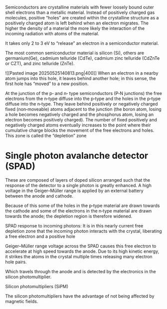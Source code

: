 Semiconductors are crystalline materials with fewer loosely bound outer shell electrons than a metallic material. Instead of positively charged gas molecules, positive “holes” are created within the crystalline structure as a positively charged atom is left behind when an electron migrates. The higher the density of a material the more likely the interaction of the incoming radiation with atoms of the material.

It takes only 2 to 3 eV to “release” an electron in a semiconductor material.


The most common semiconductor material is silicon (Si), others are germanium(Ge), cadmium telluride (CdTe), cadmium zinc telluride (CdZnTe or 
CZT), and zinc telluride (ZnTe).


![[Pasted image 20250525140813.png|400]] 
When an electron in a nearby atom jumps into this hole, it leaves behind another hole; in this sense, the first hole has “moved” to a new position. 

At the junction of the p‐ and n‐ type semiconductors (P‐N junctions) 
the free electrons from the n‐type diffuse into the p‐type and the holes in the p‐type diffuse into the n‐type. They leave behind positively or negatively charged fixed (non‐moveable) atoms adjacent to the junction (the boron atom, losing a hole becomes negatively charged and the phosphorus atom, losing an electron becomes positively charged). The number of fixed positively and negatively charged atoms eventually increases to the point where their cumulative charge blocks the movement of the free electrons and holes. This zone is called the “depletion” zone 
# Single photon avalanche detector (SPAD)

These are composed of layers of doped silicon arranged such that the response of the detector to a single photon is greatly enhanced. A high voltage in the Geiger–Müller range is applied by an external battery between the anode and cathode. 

Because of this some of the holes in the p‐type material are drawn towards the cathode and some of the electrons in the n‐type material are drawn towards the anode; the depletion region is therefore widened.

SPAD response to incoming photons: It is in this nearly current free depletion zone that the incoming photon interacts with the crystal, liberating a free 
electron and a positive hole

Geiger–Müller range voltage across the SPAD causes this free electron to accelerate at high speed towards the anode. Due to its high kinetic energy, it strikes the atoms in the crystal multiple times releasing many electron hole pairs.

Which travels through the anode and is detected by the electronics in the silicon photomultiplier.

Silicon photomultipliers (SiPM)

The silicon photomultipliers have the advantage 
of not being affected by magnetic fields.